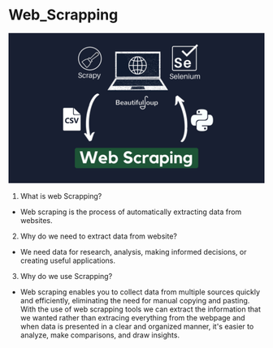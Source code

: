 # Web_Scrapping
![Web Scrapping](https://github.com/JOCRZ/Web_Scrapping/blob/main/web_scrapping.png?raw=true)

 1. What is web Scrapping?
 - Web scraping is the process of automatically extracting data from websites.
 2. Why do we need to extract data from website?
  - We need data for research, analysis, making informed decisions, or creating useful applications. 
3. Why do we use Scrapping?
 - Web scraping enables you to collect data from multiple sources quickly and efficiently, eliminating the need for manual copying and pasting. With the use of web scrapping tools we can extract the information that we wanted rather than extracing everything from the webpage and when data is presented in a clear and organized manner, it's easier to analyze, make comparisons, and draw insights. 

